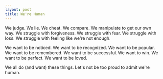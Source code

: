 ```yaml
---
layout: post
title: We're Human
---
```


We judge. We lie. We cheat. We compare. We manipulate to get our own way. We struggle with forgiveness. We struggle with fear. We struggle with loss. We struggle with feeling like we're not enough.

We want to be noticed. We want to be recognized. We want to be popular. We want to be remembered. We want to be successful. We want to win. We want to be perfect. We want to be loved.

We all do (and want) these things. Let's not be too proud to admit we're human.
